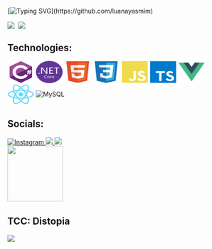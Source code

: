 
[![Typing SVG](https://readme-typing-svg.herokuapp.com?font=Fira+Code&size=35&pause=1000&color=dd6388&center=false&vCenter=false&width=1000&lines=Hello+World!;)](https://github.com/luanayasmim)

<div>
  <img align="center" src="https://github-readme-stats.vercel.app/api?username=luanayasmim&show_icons=true&hide=contribs,issues&theme=dracula&rank_icon=github"/>&nbsp;
  <img height=150 align="center" src="https://github-readme-stats.vercel.app/api/top-langs/?username=luanayasmim&hide=html,css,java&theme=dracula&layout=compact&hide_progress=true"/> 
</div>
<!--Icons-->
<div>
  <h2>Technologies:</h2>
  <img align="center" alt="Csharp" height="50" width="60" src="https://raw.githubusercontent.com/devicons/devicon/master/icons/csharp/csharp-original.svg" style="max-width:100%;"/>
  <img align="center" alt="dotnet core" height="50" width="60" src="https://github.com/devicons/devicon/blob/master/icons/dotnetcore/dotnetcore-original.svg" style="max-width:100%;"/>
  <img align="center" alt="HTML" height="50" width="60" src="https://raw.githubusercontent.com/devicons/devicon/master/icons/html5/html5-original.svg" style="max-width:100%;"/>
  <img align="center" alt="CSS" height="50" width="60" src="https://raw.githubusercontent.com/devicons/devicon/master/icons/css3/css3-original.svg" style="max-width:100%;"/>
  <img align="center" alt="Js" height="50" width="60" src="https://raw.githubusercontent.com/devicons/devicon/master/icons/javascript/javascript-plain.svg" style="max-width:100%;"/>
  <img align="center" alt="Ts" height="50" width="60" src="https://github.com/devicons/devicon/blob/master/icons/typescript/typescript-original.svg" style="max-width:100%;"/>
  <img align="center" alt="Vue" height="50" width="60" src="https://github.com/devicons/devicon/blob/master/icons/vuejs/vuejs-original.svg" style="max-width:100%;"/>
  <img align="center" alt="React" height="50" width="60" src="https://github.com/devicons/devicon/blob/master/icons/react/react-original.svg" style="max-width:100%;"/>
  <img align="center" alt="MySQL" height="50" width="60" src="https://cdn.jsdelivr.net/gh/devicons/devicon@latest/icons/mysql/mysql-original.svg" style="max-width:100%;" />
</div>

<h2>Socials:</h2>
<div align-items="center" justify-content="center">
  <a href="https://www.instagram.com/lua_.yasmim/">
    <img alt="Instagram" src="https://img.shields.io/badge/Instagram-E4405F?style=for-the-badge&logo=instagram&logoColor=white"/>
  </a>
  <a href="https://www.linkedin.com/in/luanayasmim">
    <img src="https://img.shields.io/badge/LinkedIn-0077B5?style=for-the-badge&logo=linkedin&logoColor=white"/>
  </a>
  <a href="https://linktr.ee/luanayasmim">
    <img src="https://img.shields.io/badge/linktree-39E09B?style=for-the-badge&logo=linktree&logoColor=white"/>
  </a>
  <!--<a href="#">
    <img src="https://img.shields.io/badge/Discord-5865F2?style=for-the-badge&logo=discord&logoColor=white"/>
  </a>-->
</div>
  <img height="125" width="125" src="https://gizmodo.uol.com.br/wp-content/blogs.dir/8/files/2021/02/nyan-cat-1.gif"/>

<h2>TCC: <a href="https://github.com/distopia-jogo/distopia" style="text-decoration:none">Distopia</a></h2>
<div>
  <a href="https://github.com/distopia-jogo/distopia">
    <img align="top" src="https://github-readme-stats.vercel.app/api/pin/?username=distopia-jogo&repo=distopia&theme=dracula" />
  </a>
  <!--<img height=250 src="https://user-images.githubusercontent.com/82424514/169671467-d52e6a92-3d8a-4d25-8788-15402301aa73.gif"/>-->
</div>

<!--https://github.com/LeonardoAlves24/Tcc-Distopia/assets/82318710/07a5eea4-4e80-4916-834a-c3bb07a3c629-->

